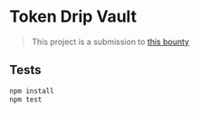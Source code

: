 # Token Drip Vault
> This project is a submission to [this bounty](https://gitcoin.co/issue/vitelabs/bounties/21/100027828)

## Tests
```bash
npm install
npm test
```